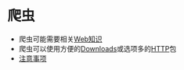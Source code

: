 # 爬虫
- 爬虫可能需要相关[Web知识](https://developer.mozilla.org/zh-CN/)
- 爬虫可以使用方便的[Downloads](../packages/downloads.md)或选项多的[HTTP](../packages/http.md)包
- [注意事项](spider_notice.md)
